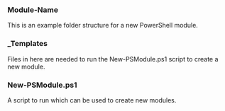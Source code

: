 ### Module-Name
This is an example folder structure for a new PowerShell module.

### _Templates
Files in here are needed to run the New-PSModule.ps1 script to create a new module.

### New-PSModule.ps1
A script to run which can be used to create new modules.